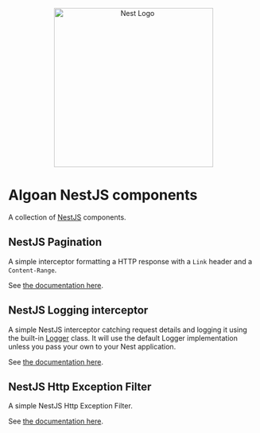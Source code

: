 <p align="center">
  <a href="http://nestjs.com"><img src="https://nestjs.com/img/logo_text.svg" alt="Nest Logo" width="320" /></a>
</p>


# Algoan NestJS components

A collection of [NestJS](https://docs.nestjs.com) components.

## NestJS Pagination

A simple interceptor formatting a HTTP response with a `Link` header and a `Content-Range`.

See [the documentation here](./packages/nestjs-pagination/).

## NestJS Logging interceptor

A simple NestJS interceptor catching request details and logging it using the built-in [Logger](https://docs.nestjs.com/techniques/logger#logger) class. It will use the default Logger implementation unless you pass your own to your Nest application.

See [the documentation here](./packages/nestjs-logging-interceptor/).

## NestJS Http Exception Filter

A simple NestJS Http Exception Filter.

See [the documentation here](./packages/http-exception-filter/).